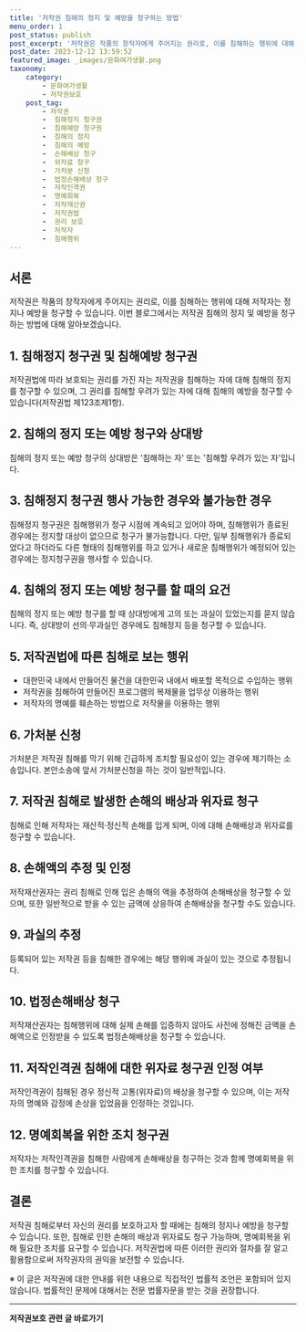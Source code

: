 ```yaml
---
title: '저작권 침해의 정지 및 예방을 청구하는 방법'
menu_order: 1
post_status: publish
post_excerpt: '저작권은 작품의 창작자에게 주어지는 권리로, 이를 침해하는 행위에 대해 저작자는 정지나 예방을 청구할 수 있습니다. 이번 블로그에서는 저작권 침해의 정지 및 예방을 청구하는 방법에 대해 알아보겠습니다.'
post_date: 2023-12-12 13:59:52
featured_image: _images/문화여가생활.png
taxonomy:
    category:
        - 문화여가생활
        - 저작권보호
    post_tag:
        - 저작권
        -  침해정지 청구권
        -  침해예방 청구권
        -  침해의 정지
        -  침해의 예방
        -  손해배상 청구
        -  위자료 청구
        -  가처분 신청
        -  법정손해배상 청구
        -  저작인격권
        -  명예회복
        -  저작재산권
        -  저작권법
        -  권리 보호
        -  저작자
        -  침해행위
---
```



## 서론
저작권은 작품의 창작자에게 주어지는 권리로, 이를 침해하는 행위에 대해 저작자는 정지나 예방을 청구할 수 있습니다. 이번 블로그에서는 저작권 침해의 정지 및 예방을 청구하는 방법에 대해 알아보겠습니다.

## 1. 침해정지 청구권 및 침해예방 청구권
저작권법에 따라 보호되는 권리를 가진 자는 저작권을 침해하는 자에 대해 침해의 정지를 청구할 수 있으며, 그 권리를 침해할 우려가 있는 자에 대해 침해의 예방을 청구할 수 있습니다(저작권법 제123조제1항).

## 2. 침해의 정지 또는 예방 청구와 상대방
침해의 정지 또는 예방 청구의 상대방은 '침해하는 자' 또는 '침해할 우려가 있는 자'입니다.

## 3. 침해정지 청구권 행사 가능한 경우와 불가능한 경우
침해정지 청구권은 침해행위가 청구 시점에 계속되고 있어야 하며, 침해행위가 종료된 경우에는 정지할 대상이 없으므로 청구가 불가능합니다. 다만, 일부 침해행위가 종료되었다고 하더라도 다른 형태의 침해행위를 하고 있거나 새로운 침해행위가 예정되어 있는 경우에는 정지청구권을 행사할 수 있습니다.

## 4. 침해의 정지 또는 예방 청구를 할 때의 요건
침해의 정지 또는 예방 청구를 할 때 상대방에게 고의 또는 과실이 있었는지를 묻지 않습니다. 즉, 상대방이 선의·무과실인 경우에도 침해정지 등을 청구할 수 있습니다.

## 5. 저작권법에 따른 침해로 보는 행위
- 대한민국 내에서 만들어진 물건을 대한민국 내에서 배포할 목적으로 수입하는 행위
- 저작권을 침해하여 만들어진 프로그램의 복제물을 업무상 이용하는 행위
- 저작자의 명예를 훼손하는 방법으로 저작물을 이용하는 행위

## 6. 가처분 신청
가처분은 저작권 침해를 막기 위해 긴급하게 조치할 필요성이 있는 경우에 제기하는 소송입니다. 본안소송에 앞서 가처분신청을 하는 것이 일반적입니다.

## 7. 저작권 침해로 발생한 손해의 배상과 위자료 청구
침해로 인해 저작자는 재산적·정신적 손해를 입게 되며, 이에 대해 손해배상과 위자료를 청구할 수 있습니다.

## 8. 손해액의 추정 및 인정
저작재산권자는 권리 침해로 인해 입은 손해의 액을 추정하여 손해배상을 청구할 수 있으며, 또한 일반적으로 받을 수 있는 금액에 상응하여 손해배상을 청구할 수도 있습니다.

## 9. 과실의 추정
등록되어 있는 저작권 등을 침해한 경우에는 해당 행위에 과실이 있는 것으로 추정됩니다.

## 10. 법정손해배상 청구
저작재산권자는 침해행위에 대해 실제 손해를 입증하지 않아도 사전에 정해진 금액을 손해액으로 인정받을 수 있도록 법정손해배상을 청구할 수 있습니다.

## 11. 저작인격권 침해에 대한 위자료 청구권 인정 여부
저작인격권이 침해된 경우 정신적 고통(위자료)의 배상을 청구할 수 있으며, 이는 저작자의 명예와 감정에 손상을 입었음을 인정하는 것입니다.

## 12. 명예회복을 위한 조치 청구권
저작자는 저작인격권을 침해한 사람에게 손해배상을 청구하는 것과 함께 명예회복을 위한 조치를 청구할 수 있습니다.

## 결론
저작권 침해로부터 자신의 권리를 보호하고자 할 때에는 침해의 정지나 예방을 청구할 수 있습니다. 또한, 침해로 인한 손해의 배상과 위자료도 청구 가능하며, 명예회복을 위해 필요한 조치를 요구할 수 있습니다. 저작권법에 따른 이러한 권리와 절차를 잘 알고 활용함으로써 저작권자의 권익을 보전할 수 있습니다.

※ 이 글은 저작권에 대한 안내를 위한 내용으로 직접적인 법률적 조언은 포함되어 있지 않습니다. 법률적인 문제에 대해서는 전문 법률자문을 받는 것을 권장합니다.
<!-- wp:separator -->
<hr class="wp-block-separator has-alpha-channel-opacity"/>
<!-- /wp:separator -->

<!-- wp:group {"backgroundColor":"base","layout":{"type":"constrained"}} -->
<div class="wp-block-group has-base-background-color has-background"><!-- wp:paragraph {"align":"center","fontSize":"medium"} -->
<p class="has-text-align-center has-large-font-size"><strong>저작권보호 관련 글 바로가기</strong></p>
<!-- /wp:paragraph -->


<!-- wp:latest-posts
{"categories":[{"id":14799,"count":19,"description":"","link":"https://uknowlaw.com/category/%ec%a0%80%ec%9e%91%ea%b6%8c%eb%b3%b4%ed%98%b8/","name":"저작권보호","slug":"저작권보호","taxonomy":"category","parent":0,"meta":[],"_links":{"self":[{"href":"https://uknowlaw.com/wp-json/wp/v2/categories/14799"}],"collection":[{"href":"https://uknowlaw.com/wp-json/wp/v2/categories"}],"about":[{"href":"https://uknowlaw.com/wp-json/wp/v2/taxonomies/category"}],"wp:post_type":[{"href":"https://uknowlaw.com/wp-json/wp/v2/posts?categories=14799"}],"curies":[{"name":"wp","href":"https://api.w.org/{rel}","templated":true}]}}],"postsToShow":100,"excerptLength":28,"postLayout":"grid","columns":2,"featuredImageAlign":"left","featuredImageSizeSlug":"large","fontSize":"small"} /--></div>
<!-- /wp:group -->